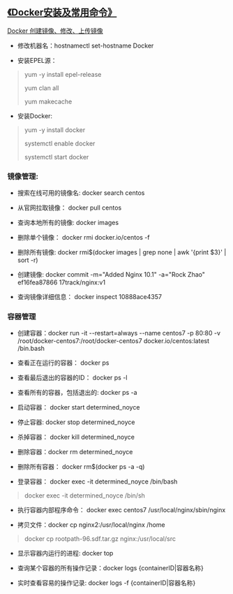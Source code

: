 ## [《Docker安装及常用命令》](https://www.cnblogs.com/configure/p/6434224.html)

[Docker 创建镜像、修改、上传镜像](https://www.cnblogs.com/lsgxeva/p/8746644.html)

* 修改机器名：hostnamectl set-hostname Docker

* 安装EPEL源：
> yum -y install epel-release <p>
yum clan all<p>
yum makecache

* 安装Docker:
> yum -y install docker <p>
systemctl enable docker <p>
systemctl start docker

### 镜像管理:
* 搜索在线可用的镜像名: docker search centos

* 从官网拉取镜像： docker pull centos

* 查询本地所有的镜像: docker images 

* 删除单个镜像： docker rmi docker.io/centos -f

* 删除所有镜像: docker rmi$(docker images | grep none | awk '{print $3}' | sort -r)

* 创建镜像: docker commit -m="Added Nginx 10.1" -a="Rock Zhao" ef16fea87866 17track/nginx:v1

* 查询镜像详细信息： docker inspect 10888ace4357

### 容器管理
* 创建容器：docker run -it --restart=always --name centos7 -p 80:80 -v /root/docker-centos7:/root/docker-centos7 docker.io/centos:latest /bin.bash

* 查看正在运行的容器： docker ps

* 查看最后退出的容器的ID： docker ps -l

* 查看所有的容器，包括退出的: docker ps -a

* 启动容器： docker start determined_noyce

* 停止容器: docker stop determined_noyce

* 杀掉容器： docker kill determined_noyce

* 删除容器：docker rm determined_noyce

* 删除所有容器： docker rm$(docker ps -a -q)

* 登录容器： docker exec -it determined_noyce /bin/bash
> docker exec -it determined_noyce /bin/sh

* 执行容器内部程序命令： docker exec centos7 /usr/local/nginx/sbin/nginx

* 拷贝文件：docker cp nginx2:/usr/local/nginx /home
> docker cp rootpath-96.sdf.tar.gz nginx:/usr/local/src

* 显示容器内运行的进程: docker top <container>

* 查询某个容器的所有操作记录：docker logs {containerID|容器名称}

* 实时查看容易的操作记录: docker logs -f {containerID|容器名称}